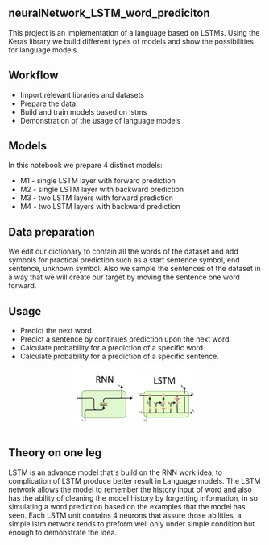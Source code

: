 ## neuralNetwork_LSTM_word_prediciton
This project is an implementation of a language based on LSTMs.
Using the Keras library we build different types of models and show the possibilities for language models.

## Workflow
- Import relevant libraries and datasets
- Prepare the data
- Build and train models based on lstms
- Demonstration of the usage of language models

## Models
In this notebook we prepare 4 distinct models:
- M1 - single LSTM layer with forward prediction
- M2 - single LSTM layer with backward prediction
- M3 - two LSTM layers with forward prediction
- M4 - two LSTM layers with backward prediction


## Data preparation
We edit our dictionary to contain all the words of the dataset and add symbols for practical prediction such as a start sentence symbol, end sentence, unknown symbol.
Also we sample the sentences of the dataset in a way that we will create our target by moving the sentence one word forward.


## Usage
- Predict the next word.
- Predict a sentence by continues prediction upon the next word.
- Calculate probability for a prediction of a specific word.
- Calculate probability for a prediction of a specific sentence.


<div style = "padding-bottom: 150; padding-top: 150;">
  <p align="center">
    <img src="/lstmImg.png"  style = " height: 350;  display:block; width:50%;"/>

</div>

## Theory on one leg
LSTM is an advance model that's build on the RNN work idea, to complication of LSTM produce better result in Language models.
The LSTM network allows the model to remember the history input of word and also has the ability of cleaning the model history by forgetting information, in so simulating a word prediction based on the examples that the model has seen.
Each LSTM unit contains 4 neurons that assure those abilities, a simple lstm network tends to preform well only under simple condition but enough to demonstrate the idea.
